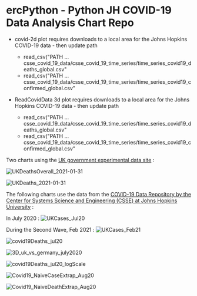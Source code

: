 # ercPython - Python JH COVID-19 Data Analysis Chart Repo

* covid-2d plot requires downloads to a local area for the Johns Hopkins COVID-19 data - then update path
  * read_csv("PATH ... csse_covid_19_data/csse_covid_19_time_series/time_series_covid19_deaths_global.csv"  
  * read_csv("PATH ... csse_covid_19_data/csse_covid_19_time_series/time_series_covid19_confirmed_global.csv" 

* ReadCovidData 3d plot requires downloads to a local area for the Johns Hopkins COVID-19 data - then update path
  * read_csv("PATH ... csse_covid_19_data/csse_covid_19_time_series/time_series_covid19_deaths_global.csv"  
  * read_csv("PATH ... csse_covid_19_data/csse_covid_19_time_series/time_series_covid19_confirmed_global.csv" 



Two charts using the [UK government experimental data site](https://coronavirus.data.gov.uk/details/download) :

![UKDeathsOverall_2021-01-31](https://user-images.githubusercontent.com/19819315/106399163-f2c13480-640e-11eb-8206-bf053d679ed6.png)

![UKDeaths_2021-01-31](https://user-images.githubusercontent.com/19819315/106399167-f94fac00-640e-11eb-9ff4-d2e56cc0461e.png)


The following charts use the data from the [COVID-19 Data Repository by the Center for Systems Science and Engineering (CSSE) at Johns Hopkins University](https://github.com/CSSEGISandData/COVID-19.git) :

In July 2020 :
![UKCases_Jul20](https://user-images.githubusercontent.com/19819315/87074443-c6e22580-c216-11ea-860d-313dc14fffb2.png)

During the Second Wave, Feb 2021 :
![UKCases_Feb21](https://user-images.githubusercontent.com/19819315/107288248-0c8bf880-6a5b-11eb-8cad-3f7a94ed9cbd.png)

![covid19Deaths_jul20](https://user-images.githubusercontent.com/19819315/87083480-999c7400-c224-11ea-8502-5ba1e89bb6ef.png)

![3D_uk_vs_germany_july2020](https://user-images.githubusercontent.com/19819315/87987387-7e5c1f00-cad6-11ea-9985-bb73ea8bc8eb.png)

![covid19Deaths_jul20_logScale](https://user-images.githubusercontent.com/19819315/88587907-9f7cbc80-d04e-11ea-86bd-59f37c7f8777.png)

![Covid19_NaiveCaseExtrap_Aug20](https://user-images.githubusercontent.com/19819315/89340228-543e5b80-d697-11ea-845c-c7e8df7308c8.png)

![Covid19_NaiveDeathExtrap_Aug20](https://user-images.githubusercontent.com/19819315/89340237-56a0b580-d697-11ea-8a0a-1454aed33a5d.png)
